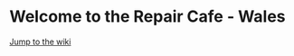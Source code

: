 
# Welcome to the Repair Cafe - Wales 
[Jump to the wiki](https://github.com/RepairCaferWalesDocs/docs/wiki)
